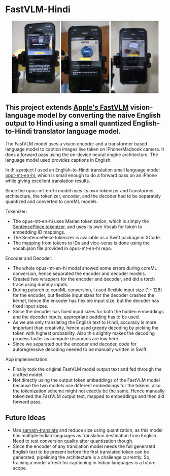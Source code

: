 # FastVLM-Hindi
<p align="center">
  <img src="App Running Images/IMG_2198.JPG" width="30%" />
  <img src="App Running Images/IMG_2201.JPG" width="30%" />
  <img src="App Running Images/IMG_2202.JPG" width="30%" />
</p>

## This project extends [Apple's FastVLM](https://github.com/apple/ml-fastvlm) vision-language model by converting the naive English output to Hindi using a small quantized English-to-Hindi translator language model.

The FastVLM model uses a vision encoder and a transformer based language model to caption images live taken on iPhone/Macbook camera. It does a forward pass using the on-device neural engine architecture. The language model used provides captions in English. 

In this project I used an English-to-Hindi translation small language model [oput-mt-en-hi](https://huggingface.co/Helsinki-NLP/opus-mt-en-hi), which is small enough to do a forward pass on an iPhone while giving excellent translation results.

Since the opus-mt-en-hi model uses its own tokenizer and transformer architecture, the tokenizer, encoder, and the decoder had to be separately quantized and converted to coreML models.

Tokenizer:
- The opus-mt-en-hi uses Marian tokenization, which is simply the [SentencePiece tokenizer](https://github.com/google/sentencepiece),  and uses its own Vocab for token to embedding ID mappings.
- The SentencePiece tokenizer is available as a Swift package in XCode.
- The mapping from tokens to IDs and vice-versa is done using the vocab.json file provided in opus-mt-en-hi repo.

Encoder and Decoder:
- The whole opus-mt-en-hi model showed some errors during coreML conversion, hence separated the encoder and decoder models.
- Created two wrappers for the encoder and decoder, and did a torch trace using dummy inputs.
- During pytorch to coreML conversion, I used flexible input size (1 - 128) for the encoder, but flexible input sizes for the decoder crashed the kernel, hence the encoder has flexible input size, but the decoder has fixed input sizes.
- Since the decoder has fixed input sizes for both the hidden embeddings and the decoder inputs, appropriate padding has to be used.
- As we are only translating the English text to Hindi, accuracy is more important than creativity, hence used greedy decoding by picking the token with highest probability. Also this slightly makes the decoding process faster as compute resources are low here.
- Since we separated out the encoder and decoder, code for autoregressive decoding needed to be manually written in Swift.

App implementation:
- Finally took the original FastVLM model output text and fed through the crafted model.
- Not directly using the output token embeddings of the FastVLM model because the two models use different embeddings for the tokens, also the tokenization scheme might not exactly be the same. Hence manually tokenized the FastVLM output text, mapped to embeddings and then did forward pass.

## Future Ideas
- Use [sarvam-translate](https://www.sarvam.ai/blogs/sarvam-translate) and reduce size using quantization, as this model has multiple Indian languages as translation destination from English. Need to test conversion quality after quantization though.
- Since the encoder of any translation model needs the full generated English text to be present before the first translated token can be generated, pipelining the architecture is a challenge currently. So, training a model afresh for captioning in Indian languages is a future scope.
